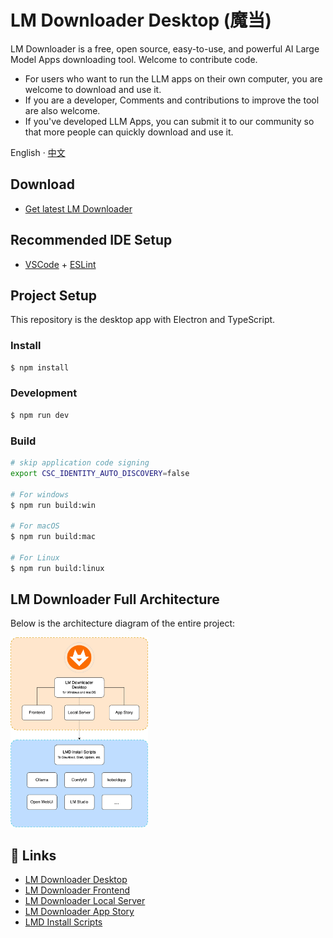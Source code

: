 # LM Downloader Desktop (魔当)

LM Downloader is a free, open source, easy-to-use, and powerful AI Large Model Apps downloading tool. Welcome to contribute code.

- For users who want to run the LLM apps on their own computer, you are welcome to download and use it.
- If you are a developer, Comments and contributions to improve the tool are also welcome.
- If you've developed LLM Apps, you can submit it to our community so that more people can quickly download and use it.

English · [中文](./README-zh.md)

## Download
- [Get latest LM Downloader](https://gitee.com/lmdown/lm-downloader-desktop/releases)

## Recommended IDE Setup

- [VSCode](https://code.visualstudio.com/) + [ESLint](https://marketplace.visualstudio.com/items?itemName=dbaeumer.vscode-eslint)

## Project Setup

This repository is the desktop app with Electron and TypeScript.

### Install

```bash
$ npm install
```

### Development

```bash
$ npm run dev
```

### Build

```bash
# skip application code signing
export CSC_IDENTITY_AUTO_DISCOVERY=false

# For windows
$ npm run build:win

# For macOS
$ npm run build:mac

# For Linux
$ npm run build:linux
```

## LM Downloader Full Architecture

Below is the architecture diagram of the entire project:

<img width="220" src="docs/Architecture.png">

## 🔗 Links

- [LM Downloader Desktop](https://gitee.com/lmdown/lm-downloader-desktop)
- [LM Downloader Frontend](https://gitee.com/lmdown/lm-downloader-frontend)
- [LM Downloader Local Server](https://gitee.com/lmdown/lm-downloader-local-server)
- [LM Downloader App Story](https://gitee.com/lmdown/lm-downloader-app-story)
- [LMD Install Scripts](https://gitee.com/lmdown/lm-downloader-app-story)
